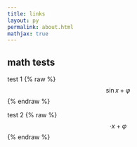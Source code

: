 ```yaml
---
title: links
layout: py
permalink: about.html
mathjax: true
---
```


<script type="text/javascript"src="latex.js"></script>

## math tests
test 1
{% raw %}
$$\sin x + \varphi$$
{% endraw %}

test 2
{% raw %} $$ \cdot x + \varphi$$ {% endraw %} 

